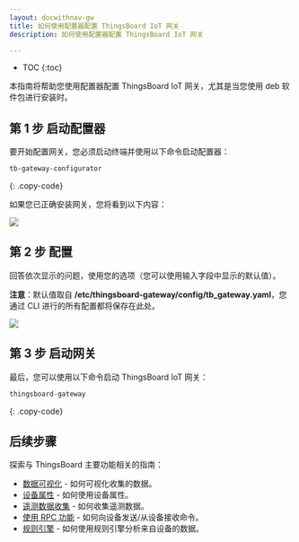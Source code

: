 ```yaml
---
layout: docwithnav-gw
title: 如何使用配置器配置 ThingsBoard IoT 网关
description: 如何使用配置器配置 ThingsBoard IoT 网关

---
```


* TOC
{:toc}

本指南将帮助您使用配置器配置 ThingsBoard IoT 网关，尤其是当您使用 deb 软件包进行安装时。

## 第 1 步 启动配置器

要开始配置网关，您必须启动终端并使用以下命令启动配置器：
```bash
tb-gateway-configurator
```
{: .copy-code}

如果您已正确安装网关，您将看到以下内容：

![](/images/gateway/gateway-cli.png)

## 第 2 步 配置

回答依次显示的问题，使用您的选项（您可以使用输入字段中显示的默认值）。

**注意**：默认值取自 **/etc/thingsboard-gateway/config/tb_gateway.yaml**，您通过 CLI 进行的所有配置都将保存在此处。

![](/images/gateway/gateway-cli-questions.png)

## 第 3 步 启动网关

最后，您可以使用以下命令启动 ThingsBoard IoT 网关：
```bash
thingsboard-gateway
```
{: .copy-code}

## 后续步骤

探索与 ThingsBoard 主要功能相关的指南：

- [数据可视化](/docs/user-guide/visualization/) - 如何可视化收集的数据。
- [设备属性](/docs/user-guide/attributes/) - 如何使用设备属性。
- [遥测数据收集](/docs/user-guide/telemetry/) - 如何收集遥测数据。
- [使用 RPC 功能](/docs/user-guide/rpc/) - 如何向设备发送/从设备接收命令。
- [规则引擎](/docs/user-guide/rule-engine/) - 如何使用规则引擎分析来自设备的数据。